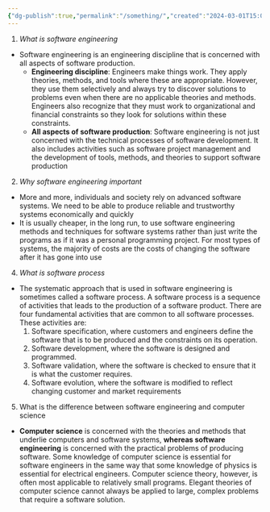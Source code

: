 ```yaml
---
{"dg-publish":true,"permalink":"/something/","created":"2024-03-01T15:07:50.358+07:00","updated":"2024-03-01T15:17:44.428+07:00"}
---
```



1. *What is software engineering*
- Software engineering is an engineering discipline that is concerned with all aspects of software production.
	- **Engineering discipline**: Engineers make things work. They apply theories, methods, and tools where these are appropriate. However, they use them selectively and always try to discover solutions to problems even when there are no applicable theories and methods. Engineers also recognize that they must work to organizational and financial constraints so they look for solutions within these constraints.
	- **All aspects of software production**: Software engineering is not just concerned with the technical processes of software development. It also includes activities such as software project management and the development of tools, methods, and theories to support software production

2. *Why software engineering important*
- More and more, individuals and society rely on advanced software systems. We need to be able to produce reliable and trustworthy systems economically and quickly
- It is usually cheaper, in the long run, to use software engineering methods and techniques for software systems rather than just write the programs as if it was a personal programming project. For most types of systems, the majority of costs are the costs of changing the software after it has gone into use

4. *What is software process*
- The systematic approach that is used in software engineering is sometimes called a software process. A software process is a sequence of activities that leads to the production of a software product. There are four fundamental activities that are common to all software processes. These activities are:
	1. Software specification, where customers and engineers define the software that is to be produced and the constraints on its operation. 
	2. Software development, where the software is designed and programmed. 
	3. Software validation, where the software is checked to ensure that it is what the customer requires. 
	4. Software evolution, where the software is modified to reflect changing customer and market requirements

5. What is the difference between software engineering and computer science
- **Computer science** is concerned with the theories and methods that underlie computers and software systems, **whereas software engineering** is concerned with the practical problems of producing software. Some knowledge of computer science is essential for software engineers in the same way that some knowledge of physics is essential for electrical engineers. Computer science theory, however, is often most applicable to relatively small programs. Elegant theories of computer science cannot always be applied to large, complex problems that require a software solution.